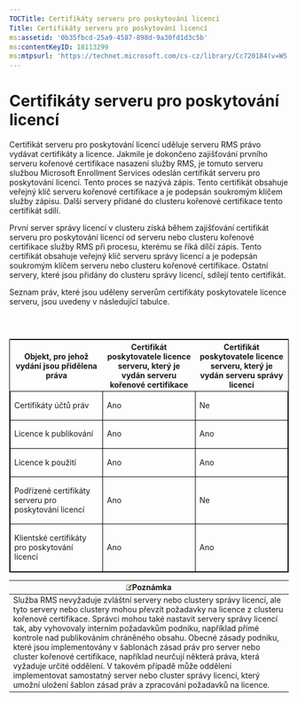 ```yaml
---
TOCTitle: Certifikáty serveru pro poskytování licencí
Title: Certifikáty serveru pro poskytování licencí
ms:assetid: '0b35fbcd-25a9-4587-898d-9a30fd1d3c5b'
ms:contentKeyID: 18113299
ms:mtpsurl: 'https://technet.microsoft.com/cs-cz/library/Cc720184(v=WS.10)'
---
```


Certifikáty serveru pro poskytování licencí
===========================================

Certifikát serveru pro poskytování licencí uděluje serveru RMS právo vydávat certifikáty a licence. Jakmile je dokončeno zajišťování prvního serveru kořenové certifikace nasazení služby RMS, je tomuto serveru službou Microsoft Enrollment Services odeslán certifikát serveru pro poskytování licencí. Tento proces se nazývá zápis. Tento certifikát obsahuje veřejný klíč serveru kořenové certifikace a je podepsán soukromým klíčem služby zápisu. Další servery přidané do clusteru kořenové certifikace tento certifikát sdílí.

První server správy licencí v clusteru získá během zajišťování certifikát serveru pro poskytování licencí od serveru nebo clusteru kořenové certifikace služby RMS při procesu, kterému se říká dílčí zápis. Tento certifikát obsahuje veřejný klíč serveru správy licencí a je podepsán soukromým klíčem serveru nebo clusteru kořenové certifikace. Ostatní servery, které jsou přidány do clusteru správy licencí, sdílejí tento certifikát.

Seznam práv, které jsou uděleny serverům certifikáty poskytovatele licence serveru, jsou uvedeny v následující tabulce.

###  

<p> </p>
<table style="border:1px solid black;">
<colgroup>
<col width="33%" />
<col width="33%" />
<col width="33%" />
</colgroup>
<thead>
<tr class="header">
<th>Objekt, pro jehož vydání jsou přidělena práva</th>
<th>Certifikát poskytovatele licence serveru, který je vydán serveru kořenové certifikace</th>
<th>Certifikát poskytovatele licence serveru, který je vydán serveru správy licencí</th>
</tr>
</thead>
<tbody>
<tr class="odd">
<td style="border:1px solid black;"><p>Certifikáty účtů práv</p></td>
<td style="border:1px solid black;"><p>Ano</p></td>
<td style="border:1px solid black;"><p>Ne</p></td>
</tr>
<tr class="even">
<td style="border:1px solid black;"><p>Licence k publikování</p></td>
<td style="border:1px solid black;"><p>Ano</p></td>
<td style="border:1px solid black;"><p>Ano</p></td>
</tr>
<tr class="odd">
<td style="border:1px solid black;"><p>Licence k použití</p></td>
<td style="border:1px solid black;"><p>Ano</p></td>
<td style="border:1px solid black;"><p>Ano</p></td>
</tr>
<tr class="even">
<td style="border:1px solid black;"><p>Podřízené certifikáty serveru pro poskytování licencí</p></td>
<td style="border:1px solid black;"><p>Ano</p></td>
<td style="border:1px solid black;"><p>Ne</p></td>
</tr>
<tr class="odd">
<td style="border:1px solid black;"><p>Klientské certifikáty pro poskytování licencí</p></td>
<td style="border:1px solid black;"><p>Ano</p></td>
<td style="border:1px solid black;"><p>Ano</p></td>
</tr>
</tbody>
</table>
  
| ![](images/Cc720184.note(WS.10).gif)Poznámka                                                                                                                                                                                                                                                                                                                                                                                                                                                                                                                                                                                                                               |  
|---------------------------------------------------------------------------------------------------------------------------------------------------------------------------------------------------------------------------------------------------------------------------------------------------------------------------------------------------------------------------------------------------------------------------------------------------------------------------------------------------------------------------------------------------------------------------------------------------------------------------------------------------------------------------------------------------------|  
| Služba RMS nevyžaduje zvláštní servery nebo clustery správy licencí, ale tyto servery nebo clustery mohou převzít požadavky na licence z clusteru kořenové certifikace. Správci mohou také nastavit servery správy licencí tak, aby vyhovovaly interním požadavkům podniku, například přímé kontrole nad publikováním chráněného obsahu. Obecné zásady podniku, které jsou implementovány v šablonách zásad práv pro server nebo cluster kořenové certifikace, například neurčují některá práva, která vyžaduje určité oddělení. V takovém případě může oddělení implementovat samostatný server nebo cluster správy licencí, který umožní uložení šablon zásad práv a zpracování požadavků na licence. |
